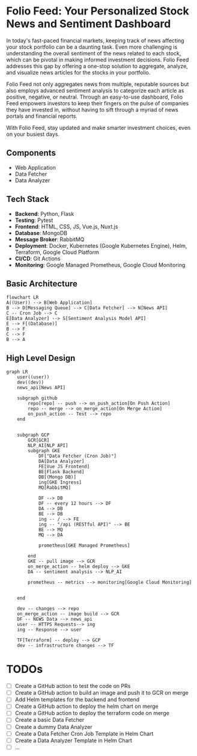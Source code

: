 # Folio Feed: Your Personalized Stock News and Sentiment Dashboard
In today's fast-paced financial markets, keeping track of news affecting your stock portfolio can be a daunting task. 
Even more challenging is understanding the overall sentiment of the news related to each stock, which can be pivotal in making informed investment decisions. 
Folio Feed addresses this gap by offering a one-stop solution to aggregate, analyze, and visualize news articles for the stocks in your portfolio.

Folio Feed not only aggregates news from multiple, reputable sources but also employs advanced sentiment analysis to categorize each article as positive, negative, or neutral. 
Through an easy-to-use dashboard, Folio Feed empowers investors to keep their fingers on the pulse of companies they have invested in, without having to sift through a myriad of news portals and financial reports.

With Folio Feed, stay updated and make smarter investment choices, even on your busiest days.

## Components
- Web Application
- Data Fetcher
- Data Analyzer

## Tech Stack

- **Backend**: Python, Flask
- **Testing**: Pytest
- **Frontend**: HTML, CSS, JS, Vue.js, Nuxt.js
- **Database**: MongoDB
- **Message Broker**: RabbitMQ
- **Deployment**: Docker, Kubernetes (Google Kubernetes Engine), Helm, Terraform, Google Cloud Platform
- **CI/CD**: Git Actions
- **Monitoring**: Google Managed Prometheus, Google Cloud Monitoring

## Basic Architecture

```mermaid
flowchart LR
A((User)) --> B[Web Application]
B --> D[Messaging Queue] --> C[Data Fetcher] --> N[News API]
C -- Cron Job --> C
E[Data Analyzer] --> S[Sentiment Analysis Model API]
E --> F[(Database)]
B --> F
C --> F
B --> A
```



## High Level Design
```mermaid
graph LR
    user((user))
    dev((dev))
    news_api[News API]
    
    subgraph github
        repo[repo] -- push --> on_push_action[On Push Action]
        repo -- merge --> on_merge_action[On Merge Action]
        on_push_action -- Test --> repo
    end
    
    
    subgraph GCP
        GCR[GCR]
        NLP_AI[NLP API]
        subgraph GKE
            DF["Data Fetcher (Cron Job)"]
            DA[Data Analyzer]
            FE[Vue JS Frontend]
            BE[Flask Backend]
            DB[(Mongo DB)]
            ing[GKE Ingress]
            MQ[RabbitMQ]
            
            DF --> DB
            DF -- every 12 hours --> DF
            DA --> DB
            BE --> DB
            ing -- / --> FE
            ing -- "/api (RESTful API)" --> BE
            BE --> MQ
            MQ --> DA
        
            prometheus[GKE Managed Prometheus]
            
        end
        GKE -- pull image --> GCR
        on_merge_action -- helm deploy --> GKE
        DA -- sentiment analysis --> NLP_AI
        
        prometheus -- metrics --> monitoring[Google Cloud Monitoring]
        
        
    end
    
    dev -- changes --> repo
    on_merge_action -- image build --> GCR
    DF -- NEWS Data --> news_api
    user -- HTTPS Requests--> ing
    ing -- Response --> user
    
    TF[Terraform] -- deploy --> GCP
    dev -- infrastructure changes --> TF
```


# TODOs
- [ ] Create a GitHub action to test the code on PRs
- [ ] Create a GitHub action to build an image and push it to GCR on merge
- [ ] Add Helm templates for the backend and frontend
- [ ] Create a GitHub action to deploy the helm chart on merge
- [ ] Create a GitHub action to deploy the terraform code on merge
- [ ] Create a basic Data Fetcher
- [ ] Create a dummy Data Analyzer
- [ ] Create a Data Fetcher Cron Job Template in Helm Chart
- [ ] Create a Data Analyzer Template in Helm Chart
- [ ] ...